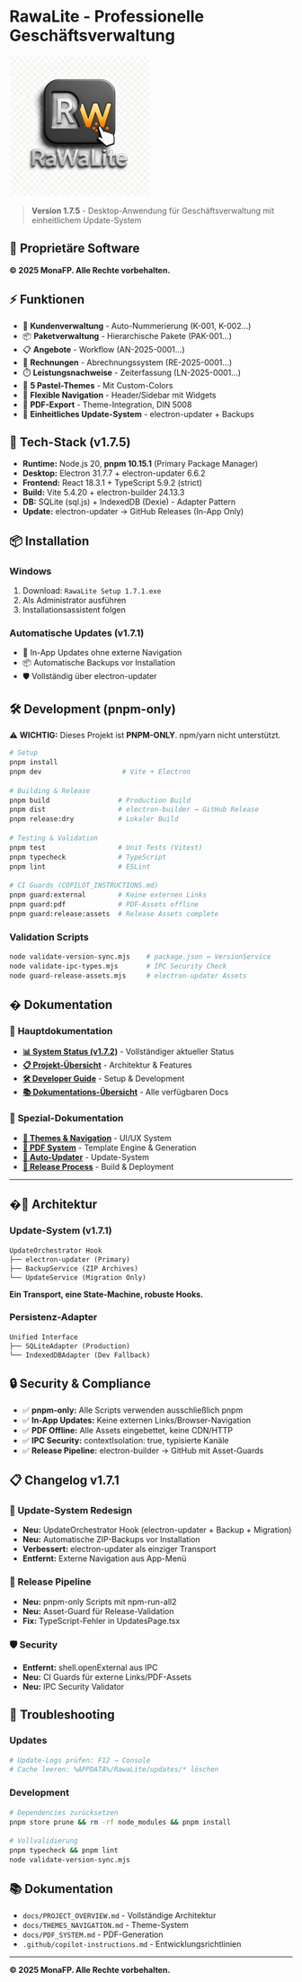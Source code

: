 # RawaLite - Professionelle Geschäftsverwaltung

![RawaLite Logo](assets/rawalite-logo.png)

> **Version 1.7.5** - Desktop-Anwendung für Geschäftsverwaltung mit einheitlichem Update-System

## 🏢 **Proprietäre Software**

**© 2025 MonaFP. Alle Rechte vorbehalten.**

## ⚡ **Funktionen**

- 👥 **Kundenverwaltung** - Auto-Nummerierung (K-001, K-002...)
- 📦 **Paketverwaltung** - Hierarchische Pakete (PAK-001...)
- 📋 **Angebote** - Workflow (AN-2025-0001...)
- 🧾 **Rechnungen** - Abrechnungssystem (RE-2025-0001...)
- ⏱️ **Leistungsnachweise** - Zeiterfassung (LN-2025-0001...)
- 🎨 **5 Pastel-Themes** - Mit Custom-Colors
- 🔄 **Flexible Navigation** - Header/Sidebar mit Widgets
- 📄 **PDF-Export** - Theme-Integration, DIN 5008
- 🔄 **Einheitliches Update-System** - electron-updater + Backups

## 🚀 **Tech-Stack (v1.7.5)**

- **Runtime:** Node.js 20, **pnpm 10.15.1** (Primary Package Manager)
- **Desktop:** Electron 31.7.7 + electron-updater 6.6.2
- **Frontend:** React 18.3.1 + TypeScript 5.9.2 (strict)
- **Build:** Vite 5.4.20 + electron-builder 24.13.3
- **DB:** SQLite (sql.js) + IndexedDB (Dexie) - Adapter Pattern
- **Update:** electron-updater → GitHub Releases (In-App Only)

## 📦 **Installation**

### **Windows**
1. Download: `RawaLite Setup 1.7.1.exe`
2. Als Administrator ausführen
3. Installationsassistent folgen

### **Automatische Updates (v1.7.1)**
- 🔄 In-App Updates ohne externe Navigation
- 📦 Automatische Backups vor Installation
- 🛡️ Vollständig über electron-updater

## 🛠️ **Development (pnpm-only)**

⚠️ **WICHTIG:** Dieses Projekt ist **PNPM-ONLY**. npm/yarn nicht unterstützt.

```bash
# Setup
pnpm install
pnpm dev                    # Vite + Electron

# Building & Release
pnpm build                 # Production Build
pnpm dist                  # electron-builder → GitHub Release
pnpm release:dry           # Lokaler Build

# Testing & Validation
pnpm test                  # Unit Tests (Vitest)
pnpm typecheck             # TypeScript
pnpm lint                  # ESLint

# CI Guards (COPILOT_INSTRUCTIONS.md)
pnpm guard:external        # Keine externen Links
pnpm guard:pdf             # PDF-Assets offline
pnpm guard:release:assets  # Release Assets complete
```

### **Validation Scripts**
```bash
node validate-version-sync.mjs    # package.json ↔ VersionService
node validate-ipc-types.mjs       # IPC Security Check
node guard-release-assets.mjs     # electron-updater Assets
```

## � **Dokumentation**

### 📖 **Hauptdokumentation**
- **[📊 System Status (v1.7.2)](docs/SYSTEM_STATUS_V1_7_2.md)** - Vollständiger aktueller Status
- **[📋 Projekt-Übersicht](docs/PROJECT_OVERVIEW.md)** - Architektur & Features
- **[🛠️ Developer Guide](docs/DEV_GUIDE.md)** - Setup & Development
- **[📚 Dokumentations-Übersicht](docs/README.md)** - Alle verfügbaren Docs

### 🔧 **Spezial-Dokumentation**
- **[🎨 Themes & Navigation](docs/THEMES_NAVIGATION.md)** - UI/UX System
- **[📄 PDF System](docs/PDF_SYSTEM.md)** - Template Engine & Generation
- **[🔄 Auto-Updater](docs/AUTO_UPDATER_IMPLEMENTATION.md)** - Update-System
- **[🚀 Release Process](docs/RELEASE_PROCESS.md)** - Build & Deployment

---

## �🔧 **Architektur**

### **Update-System (v1.7.1)**
```
UpdateOrchestrator Hook
├── electron-updater (Primary)
├── BackupService (ZIP Archives)
└── UpdateService (Migration Only)
```

**Ein Transport, eine State-Machine, robuste Hooks.**

### **Persistenz-Adapter**
```
Unified Interface
├── SQLiteAdapter (Production)
└── IndexedDBAdapter (Dev Fallback)
```

## 🔒 **Security & Compliance**

- ✅ **pnpm-only:** Alle Scripts verwenden ausschließlich pnpm
- ✅ **In-App Updates:** Keine externen Links/Browser-Navigation
- ✅ **PDF Offline:** Alle Assets eingebettet, keine CDN/HTTP
- ✅ **IPC Security:** contextIsolation: true, typisierte Kanäle
- ✅ **Release Pipeline:** electron-builder → GitHub mit Asset-Guards

## 📋 **Changelog v1.7.1**

### **🔄 Update-System Redesign**
- **Neu:** UpdateOrchestrator Hook (electron-updater + Backup + Migration)
- **Neu:** Automatische ZIP-Backups vor Installation
- **Verbessert:** electron-updater als einziger Transport
- **Entfernt:** Externe Navigation aus App-Menü

### **🚀 Release Pipeline**
- **Neu:** pnpm-only Scripts mit npm-run-all2
- **Neu:** Asset-Guard für Release-Validation
- **Fix:** TypeScript-Fehler in UpdatesPage.tsx

### **🛡️ Security**
- **Entfernt:** shell.openExternal aus IPC
- **Neu:** CI Guards für externe Links/PDF-Assets
- **Neu:** IPC Security Validator

## 🔧 **Troubleshooting**

### **Updates**
```bash
# Update-Logs prüfen: F12 → Console
# Cache leeren: %APPDATA%/RawaLite/updates/* löschen
```

### **Development**
```bash
# Dependencies zurücksetzen
pnpm store prune && rm -rf node_modules && pnpm install

# Vollvalidierung
pnpm typecheck && pnpm lint
node validate-version-sync.mjs
```

## 📚 **Dokumentation**

- `docs/PROJECT_OVERVIEW.md` - Vollständige Architektur
- `docs/THEMES_NAVIGATION.md` - Theme-System
- `docs/PDF_SYSTEM.md` - PDF-Generation
- `.github/copilot-instructions.md` - Entwicklungsrichtlinien

---

**© 2025 MonaFP. Alle Rechte vorbehalten.**